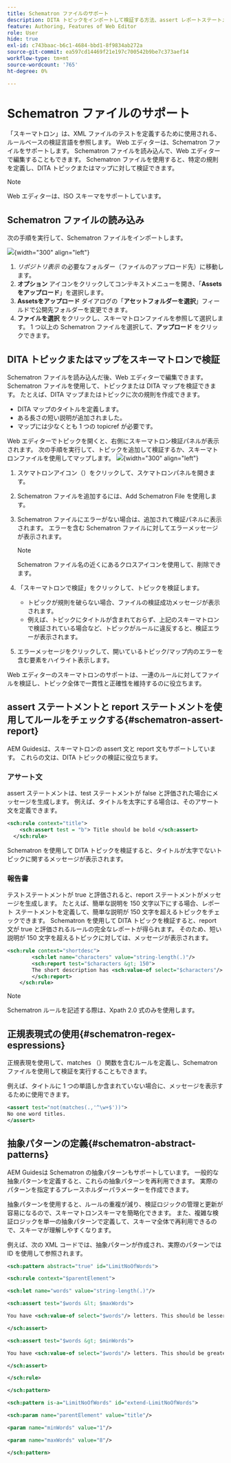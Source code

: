 ```yaml
---
title: Schematron ファイルのサポート
description: DITA トピックをインポートして検証する方法、assert レポートステートメントを使用して規則をチェックする方法、正規表現を使用する方法、AEM Guidesの Schematron ファイルで抽象パターンを定義する方法を説明します。
feature: Authoring, Features of Web Editor
role: User
hide: true
exl-id: c743baac-b6c1-4684-bbd1-8f9834ab272a
source-git-commit: ea597cd14469f21e197c700542b9be7c373aef14
workflow-type: tm+mt
source-wordcount: '765'
ht-degree: 0%

---
```


# Schematron ファイルのサポート

「スキーマトロン」は、XML ファイルのテストを定義するために使用される、ルールベースの検証言語を参照します。 Web エディターは、Schematron ファイルをサポートします。 Schematron ファイルを読み込んで、Web エディターで編集することもできます。 Schematron ファイルを使用すると、特定の規則を定義し、DITA トピックまたはマップに対して検証できます。

>[!NOTE]
>
> Web エディターは、ISO スキーマをサポートしています。


## Schematron ファイルの読み込み

次の手順を実行して、Schematron ファイルをインポートします。

![](images/scematron-panel-add.png){width="300" align="left"}

1. *リポジトリ表示* の必要なフォルダー（ファイルのアップロード先）に移動します。
1. **オプション** アイコンをクリックしてコンテキストメニューを開き、「**Assetsをアップロード**」を選択します。
1. **Assetsをアップロード** ダイアログの「**アセットフォルダーを選択**」フィールドで公開先フォルダーを変更できます。
1. **ファイルを選択** をクリックし、スキーマトロンファイルを参照して選択します。 1 つ以上の Schematron ファイルを選択して、**アップロード** をクリックできます。

## DITA トピックまたはマップをスキーマトロンで検証

Schematron ファイルを読み込んだ後、Web エディターで編集できます。 Schematron ファイルを使用して、トピックまたは DITA マップを検証できます。 たとえば、DITA マップまたはトピックに次の規則を作成できます。

* DITA マップのタイトルを定義します。
* ある長さの短い説明が追加されました。
* マップには少なくとも 1 つの topicref が必要です。

Web エディターでトピックを開くと、右側にスキーマトロン検証パネルが表示されます。 次の手順を実行して、トピックを追加して検証するか、スキーマトロンファイルを使用してマップします。
![](images/schematron-validate.png){width="300" align="left"}

1. スケマトロンアイコン（）をクリックして、スケマトロンパネルを開きます。
1. Schematron ファイルを追加するには、Add Schematron File を使用します。
1. Schematron ファイルにエラーがない場合は、追加されて検証パネルに表示されます。 エラーを含む Schematron ファイルに対してエラーメッセージが表示されます。
   >[!NOTE]
   >
   >Schematron ファイル名の近くにあるクロスアイコンを使用して、削除できます。
1. 「スキーマトロンで検証」をクリックして、トピックを検証します。

   * トピックが規則を破らない場合、ファイルの検証成功メッセージが表示されます。
   * 例えば、トピックにタイトルが含まれておらず、上記のスキーマトロンで検証されている場合など、トピックがルールに違反すると、検証エラーが表示されます。

1. エラーメッセージをクリックして、開いているトピック/マップ内のエラーを含む要素をハイライト表示します。

Web エディターのスキーマトロンのサポートは、一連のルールに対してファイルを検証し、トピック全体で一貫性と正確性を維持するのに役立ちます。

## assert ステートメントと report ステートメントを使用してルールをチェックする{#schematron-assert-report}

AEM Guidesは、スキーマトロンの assert 文と report 文もサポートしています。 これらの文は、DITA トピックの検証に役立ちます。

### アサート文

assert ステートメントは、test ステートメントが false と評価された場合にメッセージを生成します。 例えば、タイトルを太字にする場合は、そのアサート文を定義できます。

```XML
<sch:rule context="title"> 
    <sch:assert test = "b"> Title should be bold </sch:assert>
  </sch:rule>
```

Schematron を使用して DITA トピックを検証すると、タイトルが太字でないトピックに関するメッセージが表示されます。

### 報告書

テストステートメントが true と評価されると、report ステートメントがメッセージを生成します。 たとえば、簡単な説明を 150 文字以下にする場合、レポート ステートメントを定義して、簡単な説明が 150 文字を超えるトピックをチェックできます。
Schematron を使用して DITA トピックを検証すると、report 文が true と評価されるルールの完全なレポートが得られます。 そのため、短い説明が 150 文字を超えるトピックに対しては、メッセージが表示されます。


```XML
<sch:rule context="shortdesc"> 
        <sch:let name="characters" value="string-length(.)"/> 
        <sch:report test="$characters &gt; 150">  
        The short description has <sch:value-of select="$characters"/> characters. It should contain more than 150 characters.      
        </sch:report>   
    </sch:rule> 
```

>[!NOTE]
>
> Schematron ルールを記述する際は、Xpath 2.0 式のみを使用します。

## 正規表現式の使用{#schematron-regex-espressions}

正規表現を使用して、matches （）関数を含むルールを定義し、Schematron ファイルを使用して検証を実行することもできます。

例えば、タイトルに 1 つの単語しか含まれていない場合に、メッセージを表示するために使用できます。

```XML
<assert test="not(matches(.,'^\w+$'))"> 
No one word titles.
</assert>  
```


## 抽象パターンの定義{#schematron-abstract-patterns}

AEM Guidesは Schematron の抽象パターンもサポートしています。 一般的な抽象パターンを定義すると、これらの抽象パターンを再利用できます。  実際のパターンを指定するプレースホルダーパラメーターを作成できます。


抽象パターンを使用すると、ルールの重複が減り、検証ロジックの管理と更新が容易になるので、スキーマトロンスキーマを簡略化できます。 また、複雑な検証ロジックを単一の抽象パターンで定義して、スキーマ全体で再利用できるので、スキーマが理解しやすくなります。


例えば、次の XML コードでは、抽象パターンが作成され、実際のパターンでは ID を使用して参照されます。

```XML
<sch:pattern abstract="true" id="LimitNoOfWords"> 

<sch:rule context="$parentElement"> 

<sch:let name="words" value="string-length(.)"/> 

<sch:assert test="$words &lt; $maxWords"> 

You have <sch:value-of select="$words"/> letters. This should be lesser than <sch:value-of select="$maxWords"/>. 

</sch:assert>  

<sch:assert test="$words &gt; $minWords"> 

You have <sch:value-of select="$words"/> letters. This should be greater than <sch:value-of select="$minWords"/>. 

</sch:assert>  

</sch:rule> 

</sch:pattern> 

<sch:pattern is-a="LimitNoOfWords" id="extend-LimitNoOfWords"> 

<sch:param name="parentElement" value="title"/> 

<param name="minWords" value="1"/> 

<param name="maxWords" value="8"/> 

</sch:pattern> 
```
